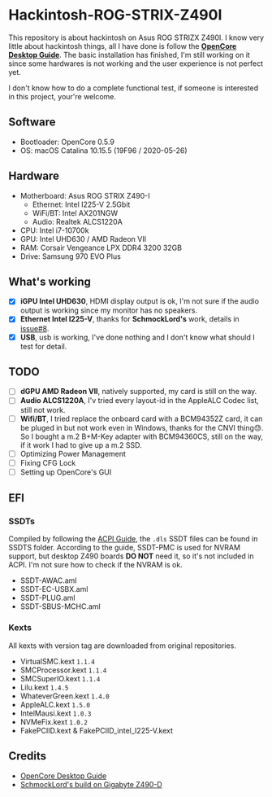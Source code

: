 # Hackintosh-ROG-STRIX-Z490I

This repository is about hackintosh on Asus ROG STRIZX Z490I. I know very little about hackintosh things, all I have done is follow the **[OpenCore Desktop Guide](https://dortania.github.io/OpenCore-Desktop-Guide/)**. The basic installation has finished, I'm still working on it since some hardwares is not working and the user experience is not perfect yet.

I don't know how to do a complete functional test, if someone is interested in this project, your're welcome.

## Software

* Bootloader: OpenCore 0.5.9
* OS: macOS Catalina 10.15.5 (19F96 / 2020-05-26)

## Hardware

* Motherboard: Asus ROG STRIX Z490-I
    * Ethernet: Intel I225-V 2.5Gbit
    * WiFi/BT: Intel AX201NGW
    * Audio: Realtek ALCS1220A
* CPU: Intel i7-10700k
* GPU: Intel UHD630 / AMD Radeon VII
* RAM: Corsair Vengeance LPX DDR4 3200 32GB
* Drive: Samsung 970 EVO Plus

## What's working

- [x] **iGPU Intel UHD630**, HDMI display output is ok, I'm not sure if the audio output is working since my monitor has no speakers.
- [x] **Ethernet Intel I225-V**, thanks for **SchmockLord's** work, details in [issue#8](https://github.com/SchmockLord/Hackintosh-Intel-i9-10900k-Gigabyte-Z490-Vision-D/issues/8).
- [x] **USB**, usb is working, I've done nothing and I don't know what should I test for detail.

## TODO

- [ ] **dGPU AMD Radeon VII**, natively supported, my card is still on the way.
- [ ] **Audio ALCS1220A**, I'v tried every layout-id in the AppleALC Codec list, still not work.
- [ ] **Wifi/BT**, I tried replace the onboard card with a BCM94352Z card, it can be pluged in but not work even in Windows, thanks for the CNVI thing😓. So I bought a m.2 B+M-Key adapter with BCM94360CS, still on the way, if it work I had to give up a m.2 SSD.
- [ ] Optimizing Power Management
- [ ] Fixing CFG Lock
- [ ] Setting up OpenCore's GUI

## EFI

### SSDTs

Compiled by following the [ACPI Guide](https://dortania.github.io/Getting-Started-With-ACPI/), the `.dls` SSDT files can be found in SSDTS folder. According to the guide, SSDT-PMC is used for NVRAM support, but desktop Z490 boards **DO NOT** need it, so it's not included in ACPI. I'm not sure how to check if the NVRAM is ok.

* SSDT-AWAC.aml
* SSDT-EC-USBX.aml
* SSDT-PLUG.aml
* SSDT-SBUS-MCHC.aml

### Kexts

All kexts with version tag are downloaded from original repositories.

* VirtualSMC.kext `1.1.4`
* SMCProcessor.kext `1.1.4`
* SMCSuperIO.kext `1.1.4`
* Lilu.kext `1.4.5`
* WhateverGreen.kext `1.4.0`
* AppleALC.kext `1.5.0`
* IntelMausi.kext `1.0.3`
* NVMeFix.kext `1.0.2`
* FakePCIID.kext & FakePCIID_intel_I225-V.kext

## Credits

* [OpenCore Desktop Guide](https://dortania.github.io/OpenCore-Desktop-Guide/)
* [SchmockLord's build on Gigabyte Z490-D](https://github.com/SchmockLord/Hackintosh-Intel-i9-10900k-Gigabyte-Z490-Vision-D)
